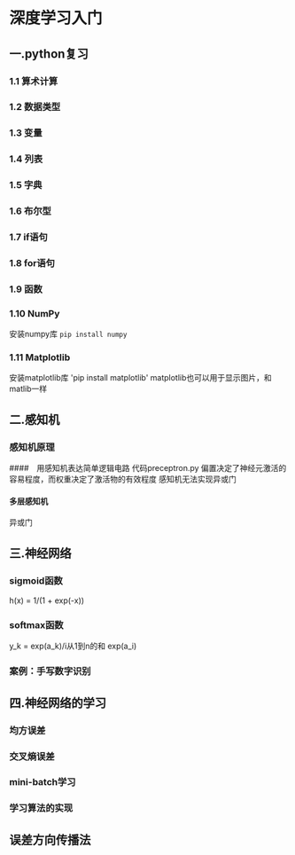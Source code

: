 # 深度学习入门
## 一.python复习
### 1.1 算术计算
### 1.2 数据类型
### 1.3 变量
### 1.4 列表
### 1.5 字典
### 1.6 布尔型
### 1.7 if语句
### 1.8 for语句
### 1.9 函数
### 1.10 NumPy
安装numpy库
`pip install numpy`
### 1.11 Matplotlib
安装matplotlib库
'pip install matplotlib'
matplotlib也可以用于显示图片，和matlib一样
## 二.感知机
### 感知机原理
####　用感知机表达简单逻辑电路
代码preceptron.py
偏置决定了神经元激活的容易程度，而权重决定了激活物的有效程度
感知机无法实现异或门
#### 多层感知机
异或门
## 三.神经网络
### sigmoid函数
h(x) = 1/(1 + exp(-x))
### softmax函数
y_k = exp(a_k)/i从1到n的和 exp(a_i)
### 案例：手写数字识别
## 四.神经网络的学习
### 均方误差
### 交叉熵误差
### mini-batch学习

### 学习算法的实现

## 误差方向传播法

